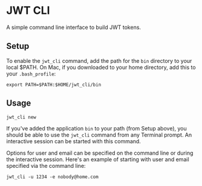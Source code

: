 # JWT CLI

A simple command line interface to build JWT tokens.

## Setup

To enable the `jwt_cli` command, add the path for the `bin` 
directory to your local $PATH.  On Mac, if you downloaded to
your home directory, add this to your `.bash_profile`:

  ```export PATH=$PATH:$HOME/jwt_cli/bin```
  

## Usage

```jwt_cli new ```

If you've added the application `bin` to your path (from Setup above),
you should be able to use the `jwt_cli` command from any 
Terminal prompt. An interactive session can be started 
with this command.

Options for user and email can be specified on the command line
or during the interactive session. Here's an example of starting 
with user and email specified via the command line:

```jwt_cli -u 1234 -e nobody@home.com```

